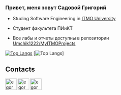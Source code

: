 ### Привет, меня зовут Садовой Григорий

* Studing Software Engineering in [ITMO University](https://en.itmo.ru/)

* Студент факультета ПИиКТ

* Все лабы и отчеты доступны в репозитории [Umchik1222/MyITMOProjects](https://github.com/Umchik1222/MyITMOProjects)


[![Top Langs](https://github-readme-stats.vercel.app/api/top-langs/?username=Umchik1222)](https://github.com/anuraghazra/github-readme-stats)
[![Top Langs](https://github-readme-stats.vercel.app/api/top-langs/?username=Umchik1222&layout=compact&theme=gotham&border_radius=30&hide=pascal,c,jupyter%20notebook)]

## Contacts
<p align="left">
  <a href="https://t.me/Gsad_ph" target="_blank" rel="noreferrer"> <img align="left" alt="egormit | Telegram" width="36px" src="https://upload.wikimedia.org/wikipedia/commons/thumb/8/83/Telegram_2019_Logo.svg/2048px-Telegram_2019_Logo.svg.png"/></a>
  <a href="https://vk.com/kobievportfievleze" target="_blank" rel="noreferrer"> <img align="left" alt="egormit | VK" width="36px" src="https://upload.wikimedia.org/wikipedia/commons/2/21/VK.com-logo.svg"/> </a>
   <a href="mailto:gsad1030@gmail.com" target="_blank" rel="noreferrer"> <img align="left" alt="egormit | VK" width="36px" src="https://stmaaprodfwsite.blob.core.windows.net/assets/sites/9/2020/05/email-13765-300x300.png"/> </a>
</p>
<br />  
<br />  
